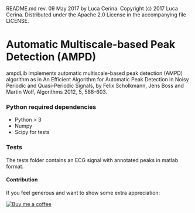 README.md rev. 09 May 2017 by Luca Cerina.
Copyright (c) 2017 Luca Cerina.
Distributed under the Apache 2.0 License in the accompanying file LICENSE.

# Automatic Multiscale-based Peak Detection (AMPD)

ampdLib implements automatic multiscale-based peak detection (AMPD) algorithm
as in An Efficient Algorithm for Automatic Peak Detection in Noisy Periodic and
Quasi-Periodic Signals, by Felix Scholkmann, Jens Boss and Martin Wolf,
Algorithms 2012, 5, 588-603.

### Python required dependencies
- Python > 3
- Numpy
- Scipy for tests

### Tests
The tests folder contains an ECG signal with annotated peaks in matlab format.

#### Contribution
If you feel generous and want to show some extra appreciation:

[![Buy me a coffee][buymeacoffee-shield]][buymeacoffee]

[buymeacoffee]: https://www.buymeacoffee.com/u2Vb3kO
[buymeacoffee-shield]: https://www.buymeacoffee.com/assets/img/custom_images/orange_img.png
